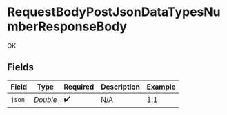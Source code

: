 # RequestBodyPostJsonDataTypesNumberResponseBody

OK


## Fields

| Field              | Type               | Required           | Description        | Example            |
| ------------------ | ------------------ | ------------------ | ------------------ | ------------------ |
| `json`             | *Double*           | :heavy_check_mark: | N/A                | 1.1                |